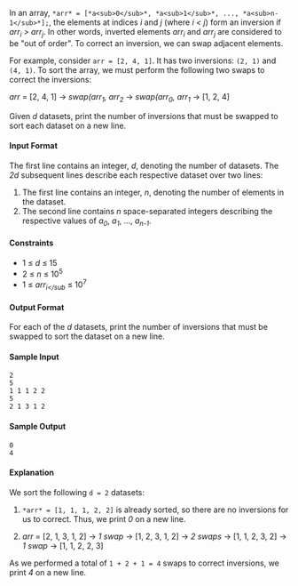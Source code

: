 In an array, `*arr* = [*a<sub>0</sub>*, *a<sub>1</sub>*, ..., *a<sub>n-1</sub>*];`, the elements at indices *i* and *j* (where *i < j*) form an inversion if *arr<sub>i</sub> > arr<sub>j</sub>*. In other words, inverted elements *arr<sub>i</sub>* and *arr<sub>j</sub>* are considered to be "out of order". To correct an inversion, we can swap adjacent elements.

For example, consider `arr = [2, 4, 1]`. It has two inversions: `(2, 1)` and `(4, 1)`. To sort the array, we must perform the following two swaps to correct the inversions:

*arr* = [2, 4, 1] → *swap(arr<sub>1</sub>, arr<sub>2</sub>* → *swap(arr<sub>0</sub>, arr<sub>1</sub>*  → [1, 2, 4]

Given *d* datasets, print the number of inversions that must be swapped to sort each dataset on a new line.

#### Input Format

The first line contains an integer, *d*, denoting the number of datasets. 
The *2d* subsequent lines describe each respective dataset over two lines:

1. The first line contains an integer, *n*, denoting the number of elements in the dataset.
2. The second line contains *n* space-separated integers describing the respective values of *a<sub>0</sub>*, *a<sub>1</sub>*, ..., *a<sub>n-1</sub>*.

#### Constraints

* 1 ≤ *d* ≤ 15
* 2 ≤ *n* ≤ 10<sup>5</sup>
* 1 ≤ *arr<sub>i</sub* ≤ 10<sup>7</sup>

#### Output Format

For each of the *d* datasets, print the number of inversions that must be swapped to sort the dataset on a new line.

#### Sample Input

    2    
    5   
    1 1 1 2 2  
    5  
    2 1 3 1 2

#### Sample Output

    0  
    4
   
#### Explanation

We sort the following `d = 2` datasets:

1. `*arr* = [1, 1, 1, 2, 2]` is already sorted, so there are no inversions for us to correct. Thus, we print *0* on a new line.
 
2. *arr* = [2, 1, 3, 1, 2] → *1 swap* → [1, 2, 3, 1, 2] → *2 swaps* → [1, 1, 2, 3, 2] → *1 swap* → [1, 1, 2, 2, 3]

As we performed a total of `1 + 2 + 1 = 4` swaps to correct inversions, we print *4* on a new line.